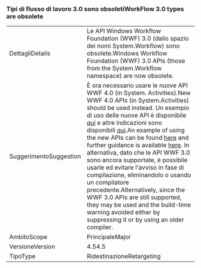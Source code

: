 ### <a name="workflow-30-types-are-obsolete"></a><span data-ttu-id="feea0-101">Tipi di flusso di lavoro 3.0 sono obsoleti</span><span class="sxs-lookup"><span data-stu-id="feea0-101">WorkFlow 3.0 types are obsolete</span></span>

|   |   |
|---|---|
|<span data-ttu-id="feea0-102">Dettagli</span><span class="sxs-lookup"><span data-stu-id="feea0-102">Details</span></span>|<span data-ttu-id="feea0-103">Le API Windows Workflow Foundation (WWF) 3.0 (dallo spazio dei nomi System.Workflow) sono obsolete.</span><span class="sxs-lookup"><span data-stu-id="feea0-103">Windows Workflow Foundation (WWF) 3.0 APIs (those from the System.Workflow namespace) are now obsolete.</span></span>|
|<span data-ttu-id="feea0-104">Suggerimento</span><span class="sxs-lookup"><span data-stu-id="feea0-104">Suggestion</span></span>|<span data-ttu-id="feea0-105">È ora necessario usare le nuove API WWF 4.0 (in System. Activities).</span><span class="sxs-lookup"><span data-stu-id="feea0-105">New WWF 4.0 APIs (in System.Activities) should be used instead.</span></span> <span data-ttu-id="feea0-106">Un esempio di uso delle nuove API è disponibile [qui](~/docs/framework/windows-workflow-foundation/how-to-update-the-definition-of-a-running-workflow-instance.md) e altre indicazioni sono disponibili [qui](http://blogs.msdn.com/b/workflowteam/archive/2012/02/08/deprecatingwf3.aspx).</span><span class="sxs-lookup"><span data-stu-id="feea0-106">An example of using the new APIs can be found [here](~/docs/framework/windows-workflow-foundation/how-to-update-the-definition-of-a-running-workflow-instance.md) and further guidance is available [here](http://blogs.msdn.com/b/workflowteam/archive/2012/02/08/deprecatingwf3.aspx).</span></span> <span data-ttu-id="feea0-107">In alternativa, dato che le API WWF 3.0 sono ancora supportate, è possibile usarle ed evitare l'avviso in fase di compilazione, eliminandolo o usando un compilatore precedente.</span><span class="sxs-lookup"><span data-stu-id="feea0-107">Alternatively, since the WWF 3.0 APIs are still supported, they may be used and the build-time warning avoided either by suppressing it or by using an older compiler.</span></span>|
|<span data-ttu-id="feea0-108">Ambito</span><span class="sxs-lookup"><span data-stu-id="feea0-108">Scope</span></span>|<span data-ttu-id="feea0-109">Principale</span><span class="sxs-lookup"><span data-stu-id="feea0-109">Major</span></span>|
|<span data-ttu-id="feea0-110">Versione</span><span class="sxs-lookup"><span data-stu-id="feea0-110">Version</span></span>|<span data-ttu-id="feea0-111">4.5</span><span class="sxs-lookup"><span data-stu-id="feea0-111">4.5</span></span>|
|<span data-ttu-id="feea0-112">Tipo</span><span class="sxs-lookup"><span data-stu-id="feea0-112">Type</span></span>|<span data-ttu-id="feea0-113">Ridestinazione</span><span class="sxs-lookup"><span data-stu-id="feea0-113">Retargeting</span></span>|

